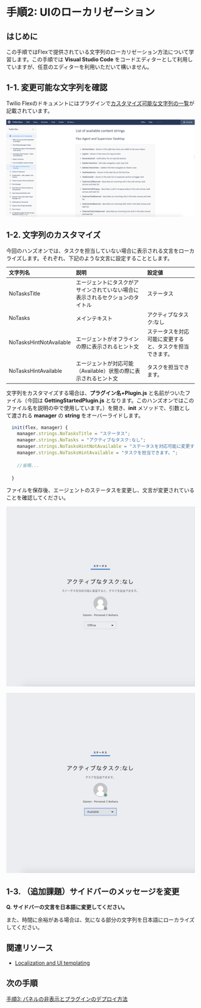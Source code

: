 #  手順2: UIのローカリゼーション
## はじめに
この手順ではFlexで提供されている文字列のローカリゼーション方法について学習します。この手順では __Visual Studio Code__ をコードエディターとして利用していますが、任意のエディターを利用いただいて構いません。

## 1-1. 変更可能な文字列を確認

Twilio Flexのドキュメントにはプラグインで[カスタマイズ可能な文字列の一覧](https://www.twilio.com/docs/flex/localization-and-ui-templating#list-of-available-content-strings)が記載されています。

![Flexコンテンツ文字列](../assets/02-List-of-available-content-strings.png "Flexコンテンツ文字列")

## 1-2. 文字列のカスタマイズ

今回のハンズオンでは、タスクを担当していない場合に表示される文言をローカライズします。それぞれ、下記のような文言に設定することとします。

|文字列名|説明|設定値|
|:--|:--|:--|
|NoTasksTitle|エージェントにタスクがアサインされていない場合に<br>表示されるセクションのタイトル|ステータス|
|NoTasks|メインテキスト|アクティブなタスク:なし|
|NoTasksHintNotAvailable|エージェントがオフラインの際に表示されるヒント文|ステータスを対応可能に変更すると、タスクを担当できます。|
|NoTasksHintAvailable|エージェントが対応可能（Available）状態の際に表示されるヒント文|タスクを担当できます。|

文字列をカスタマイズする場合は、__プラグイン名+Plugin.js__ と名前がついたファイル（今回は __GettingStartedPlugin.js__ となります。このハンズオンではこのファイル名を説明の中で使用しています。）を開き、__init__ メソッドで、引数として渡される __manager__ の __string__ をオーバーライドします。

```js
  init(flex, manager) {
    manager.strings.NoTasksTitle = "ステータス";
    manager.strings.NoTasks = "アクティブなタスク:なし";
    manager.strings.NoTasksHintNotAvailable = "ステータスを対応可能に変更すると、タスクを担当できます。";
    manager.strings.NoTasksHintAvailable = "タスクを担当できます。";
    
    //省略...

  }
```

ファイルを保存後、エージェントのステータスを変更し、文言が変更されていることを確認してください。

![ローカライズされた画面その1](../assets/02-NoTasks-Offline.png "ローカライズされた画面その1")

![ローカライズされた画面その2](../assets/02-NoTasks-Available.png "ローカライズされた画面その2")

## 1-3. （追加課題）サイドバーのメッセージを変更

__Q. サイドバーの文言を日本語に変更してください。__

また、時間に余裕がある場合は、気になる部分の文字列を日本語にローカライズしてください。

## 関連リソース

- [Localization and UI templating](https://www.twilio.com/docs/flex/localization-and-ui-templating)


## 次の手順
[手順3: パネルの非表示とプラグインのデプロイ方法](./02-03-FlexConfigAndDeploy.md)
